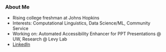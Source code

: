### About Me

<!--
**t-nair/t-nair** is a ✨ _special_ ✨ repository because its `README.md` (this file) appears on your GitHub profile.

Here are some ideas to get you started:

- 🔭 I’m currently working on ...
- 🌱 I’m currently learning ...
- 👯 I’m looking to collaborate on ...
- 🤔 I’m looking for help with ...
- 💬 Ask me about ...
- 📫 How to reach me: ...
- 😄 Pronouns: ...
- ⚡ Fun fact: ...
-->
- Rising college freshman at Johns Hopkins
- Interests: Computational Linguistics, Data Science/ML, Community Service
- Working on: Automated Accessibility Enhancer for PPT Presentations @ UW, Research @ Levy Lab
- [LinkedIn](https://www.linkedin.com/in/tanya-nair-617473287/)

